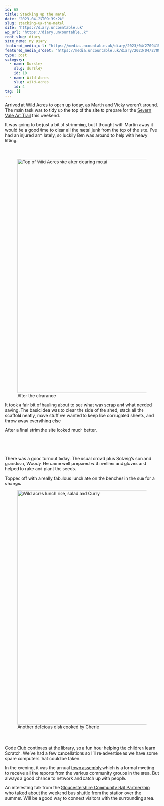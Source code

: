 ```yaml
---
id: 68
title: Stacking up the metal
date: "2023-04-25T09:39:28"
slug: stacking-up-the-metal
site: "https://diary.uncountable.uk"
wp_url: "https://diary.uncountable.uk"
root_slug: diary
site_name: My Diary
featured_media_url: "https://media.uncountable.uk/diary/2023/04/27094159/IMG20230425095311-scaled.jpg"
featured_media_srcset: "https://media.uncountable.uk/diary/2023/04/27094159/IMG20230425095311-300x136.jpg 300w, https://media.uncountable.uk/diary/2023/04/27094159/IMG20230425095311-1024x464.jpg 1024w, https://media.uncountable.uk/diary/2023/04/27094159/IMG20230425095311-150x150.jpg 150w, https://media.uncountable.uk/diary/2023/04/27094159/IMG20230425095311-1920x871.jpg 1920w, https://media.uncountable.uk/diary/2023/04/27094159/IMG20230425095311-scaled.jpg 2560w"
type: post
category:
  - name: Dursley
    slug: dursley
    id: 10
  - name: Wild Acres
    slug: wild-acres
    id: 4
tag: []
---
```



<p>Arrived at <a href="https://wildacres.org.uk/" data-type="URL" data-id="https://wildacres.org.uk/">Wild Acres</a> to open up today, as Martin and Vicky weren&#8217;t around.  The main task was to tidy up the top of the site to prepare for the <a href="https://www.severnvalearttrail.org/">Severn Vale Art Trail</a> this weekend.</p>



<p>It was going to be just a bit of strimming, but I thought with Martin away it would be a good time to clear all the metal junk from the top of the site.  I&#8217;ve had an injured arm lately, so luckily Ben was around to help with heavy lifting.</p>


<style>.kb-row-layout-id_4a7d71-bf > .kt-row-column-wrap{align-content:start;}:where(.kb-row-layout-id_4a7d71-bf > .kt-row-column-wrap) > .wp-block-kadence-column{justify-content:start;}.kb-row-layout-id_4a7d71-bf > .kt-row-column-wrap{column-gap:var(--global-kb-gap-md, 2rem);row-gap:var(--global-kb-gap-md, 2rem);padding-top:var(--global-kb-spacing-sm, 1.5rem);padding-bottom:var(--global-kb-spacing-sm, 1.5rem);grid-template-columns:repeat(2, minmax(0, 1fr));}.kb-row-layout-id_4a7d71-bf > .kt-row-layout-overlay{opacity:0.30;}@media all and (max-width: 1024px){.kb-row-layout-id_4a7d71-bf > .kt-row-column-wrap{grid-template-columns:repeat(2, minmax(0, 1fr));}}@media all and (max-width: 767px){.kb-row-layout-id_4a7d71-bf > .kt-row-column-wrap{grid-template-columns:minmax(0, 1fr);}}</style><div class="kb-row-layout-wrap kb-row-layout-id_4a7d71-bf alignnone wp-block-kadence-rowlayout"><div class="kt-row-column-wrap kt-has-2-columns kt-row-layout-equal kt-tab-layout-inherit kt-mobile-layout-row kt-row-valign-top">
<style>.kadence-column_d385da-74 > .kt-inside-inner-col,.kadence-column_d385da-74 > .kt-inside-inner-col:before{border-top-left-radius:0px;border-top-right-radius:0px;border-bottom-right-radius:0px;border-bottom-left-radius:0px;}.kadence-column_d385da-74 > .kt-inside-inner-col{column-gap:var(--global-kb-gap-sm, 1rem);}.kadence-column_d385da-74 > .kt-inside-inner-col{flex-direction:column;}.kadence-column_d385da-74 > .kt-inside-inner-col > .aligncenter{width:100%;}.kadence-column_d385da-74 > .kt-inside-inner-col:before{opacity:0.3;}.kadence-column_d385da-74{position:relative;}@media all and (max-width: 1024px){.kadence-column_d385da-74 > .kt-inside-inner-col{flex-direction:column;justify-content:center;}}@media all and (max-width: 767px){.kadence-column_d385da-74 > .kt-inside-inner-col{flex-direction:column;justify-content:center;}}</style>
<div class="wp-block-kadence-column kadence-column_d385da-74"><div class="kt-inside-inner-col"><style>.kb-image_bdb4b2-34 .kb-image-has-overlay:after{opacity:0.3;}</style>
<figure class="wp-block-kadence-image kb-image_bdb4b2-34 size-large"><img loading="lazy" decoding="async" width="1024" height="768" src="https://media.uncountable.uk/diary/2023/04/27095032/IMG20230425131001-1024x768.jpg" alt="Top of Wild Acres site after clearing metal" class="kb-img wp-image-70" srcset="https://media.uncountable.uk/diary/2023/04/27095032/IMG20230425131001-1024x768.jpg 1024w, https://media.uncountable.uk/diary/2023/04/27095032/IMG20230425131001-300x225.jpg 300w, https://media.uncountable.uk/diary/2023/04/27095032/IMG20230425131001-1920x1440.jpg 1920w" sizes="auto, (max-width: 1024px) 100vw, 1024px" /><figcaption>After the clearance</figcaption></figure>
</div></div>


<style>.kadence-column_e017bf-98 > .kt-inside-inner-col,.kadence-column_e017bf-98 > .kt-inside-inner-col:before{border-top-left-radius:0px;border-top-right-radius:0px;border-bottom-right-radius:0px;border-bottom-left-radius:0px;}.kadence-column_e017bf-98 > .kt-inside-inner-col{column-gap:var(--global-kb-gap-sm, 1rem);}.kadence-column_e017bf-98 > .kt-inside-inner-col{flex-direction:column;}.kadence-column_e017bf-98 > .kt-inside-inner-col > .aligncenter{width:100%;}.kadence-column_e017bf-98 > .kt-inside-inner-col:before{opacity:0.3;}.kadence-column_e017bf-98{position:relative;}@media all and (max-width: 1024px){.kadence-column_e017bf-98 > .kt-inside-inner-col{flex-direction:column;justify-content:center;}}@media all and (max-width: 767px){.kadence-column_e017bf-98 > .kt-inside-inner-col{flex-direction:column;justify-content:center;}}</style>
<div class="wp-block-kadence-column kadence-column_e017bf-98"><div class="kt-inside-inner-col">
<p>It took a fair bit of hauling about to see what was scrap and what needed saving.  The basic idea was to clear the side of the shed, stack all the scaffold neatly, move stuff we wanted to keep like corrugated sheets, and throw away everything else.</p>



<p>After a final strim the site looked much better. </p>
</div></div>

</div></div>

<style>.kb-row-layout-id_053957-a9 > .kt-row-column-wrap{align-content:start;}:where(.kb-row-layout-id_053957-a9 > .kt-row-column-wrap) > .wp-block-kadence-column{justify-content:start;}.kb-row-layout-id_053957-a9 > .kt-row-column-wrap{column-gap:var(--global-kb-gap-md, 2rem);row-gap:var(--global-kb-gap-md, 2rem);padding-top:var(--global-kb-spacing-sm, 1.5rem);padding-bottom:var(--global-kb-spacing-sm, 1.5rem);grid-template-columns:minmax(0, 2fr) minmax(0, 1fr);}.kb-row-layout-id_053957-a9 > .kt-row-layout-overlay{opacity:0.30;}@media all and (max-width: 1024px){.kb-row-layout-id_053957-a9 > .kt-row-column-wrap{grid-template-columns:minmax(0, 2fr) minmax(0, 1fr);}}@media all and (max-width: 767px){.kb-row-layout-id_053957-a9 > .kt-row-column-wrap{grid-template-columns:minmax(0, 1fr);}}</style><div class="kb-row-layout-wrap kb-row-layout-id_053957-a9 alignnone wp-block-kadence-rowlayout"><div class="kt-row-column-wrap kt-has-2-columns kt-row-layout-left-golden kt-tab-layout-inherit kt-mobile-layout-row kt-row-valign-top">
<style>.kadence-column_d22888-eb > .kt-inside-inner-col,.kadence-column_d22888-eb > .kt-inside-inner-col:before{border-top-left-radius:0px;border-top-right-radius:0px;border-bottom-right-radius:0px;border-bottom-left-radius:0px;}.kadence-column_d22888-eb > .kt-inside-inner-col{column-gap:var(--global-kb-gap-sm, 1rem);}.kadence-column_d22888-eb > .kt-inside-inner-col{flex-direction:column;}.kadence-column_d22888-eb > .kt-inside-inner-col > .aligncenter{width:100%;}.kadence-column_d22888-eb > .kt-inside-inner-col:before{opacity:0.3;}.kadence-column_d22888-eb{position:relative;}@media all and (max-width: 1024px){.kadence-column_d22888-eb > .kt-inside-inner-col{flex-direction:column;justify-content:center;}}@media all and (max-width: 767px){.kadence-column_d22888-eb > .kt-inside-inner-col{flex-direction:column;justify-content:center;}}</style>
<div class="wp-block-kadence-column kadence-column_d22888-eb"><div class="kt-inside-inner-col">
<p>There was a good turnout today.  The usual crowd plus Solveig&#8217;s son and grandson, Woody.  He came well prepared with wellies and gloves and helped to rake and plant the seeds.</p>



<p>Topped off with a really fabulous lunch ate on the benches in the sun for a change.</p>
</div></div>


<style>.kadence-column_bd06a2-24 > .kt-inside-inner-col,.kadence-column_bd06a2-24 > .kt-inside-inner-col:before{border-top-left-radius:0px;border-top-right-radius:0px;border-bottom-right-radius:0px;border-bottom-left-radius:0px;}.kadence-column_bd06a2-24 > .kt-inside-inner-col{column-gap:var(--global-kb-gap-sm, 1rem);}.kadence-column_bd06a2-24 > .kt-inside-inner-col{flex-direction:column;}.kadence-column_bd06a2-24 > .kt-inside-inner-col > .aligncenter{width:100%;}.kadence-column_bd06a2-24 > .kt-inside-inner-col:before{opacity:0.3;}.kadence-column_bd06a2-24{position:relative;}@media all and (max-width: 1024px){.kadence-column_bd06a2-24 > .kt-inside-inner-col{flex-direction:column;justify-content:center;}}@media all and (max-width: 767px){.kadence-column_bd06a2-24 > .kt-inside-inner-col{flex-direction:column;justify-content:center;}}</style>
<div class="wp-block-kadence-column kadence-column_bd06a2-24"><div class="kt-inside-inner-col"><style>.kb-image_b8861c-77 .kb-image-has-overlay:after{opacity:0.3;}</style>
<figure class="wp-block-kadence-image kb-image_b8861c-77 size-large"><img loading="lazy" decoding="async" width="1024" height="768" src="https://media.uncountable.uk/diary/2023/04/27173251/IMG20230425131338-1024x768.webp" alt="Wild acres lunch rice, salad and Curry" class="kb-img wp-image-76" srcset="https://media.uncountable.uk/diary/2023/04/27173251/IMG20230425131338-1024x768.webp 1024w, https://media.uncountable.uk/diary/2023/04/27173251/IMG20230425131338-300x225.webp 300w, https://media.uncountable.uk/diary/2023/04/27173251/IMG20230425131338-1920x1440.webp 1920w, https://media.uncountable.uk/diary/2023/04/27173251/IMG20230425131338.webp 2000w" sizes="auto, (max-width: 1024px) 100vw, 1024px" /><figcaption>Another delicious dish cooked by Cherie</figcaption></figure>
</div></div>

</div></div>


<p>Code Club continues at the library, so a fun hour helping the children learn Scratch.  We&#8217;ve had a few cancellations so I&#8217;ll re-advertise as we have some spare computers that could be taken.</p>



<p>In the evening, it was the annual <a href="https://www.dursleytowncouncil.gov.uk/annual-assembly.html">town assembly</a> which is a formal meeting to receive all the reports from the various community groups in the area.  But always a good chance to network and catch up with people.</p>



<p>An interesting talk from the <a href="https://www.gloucestershirecommunityrail.org/" data-type="URL" data-id="https://www.gloucestershirecommunityrail.org/">Gloucestershire Community Rail Partnership</a> who talked about the weekend bus shuttle from the station over the summer.  Will be a good way to connect visitors with the surrounding area.</p>
